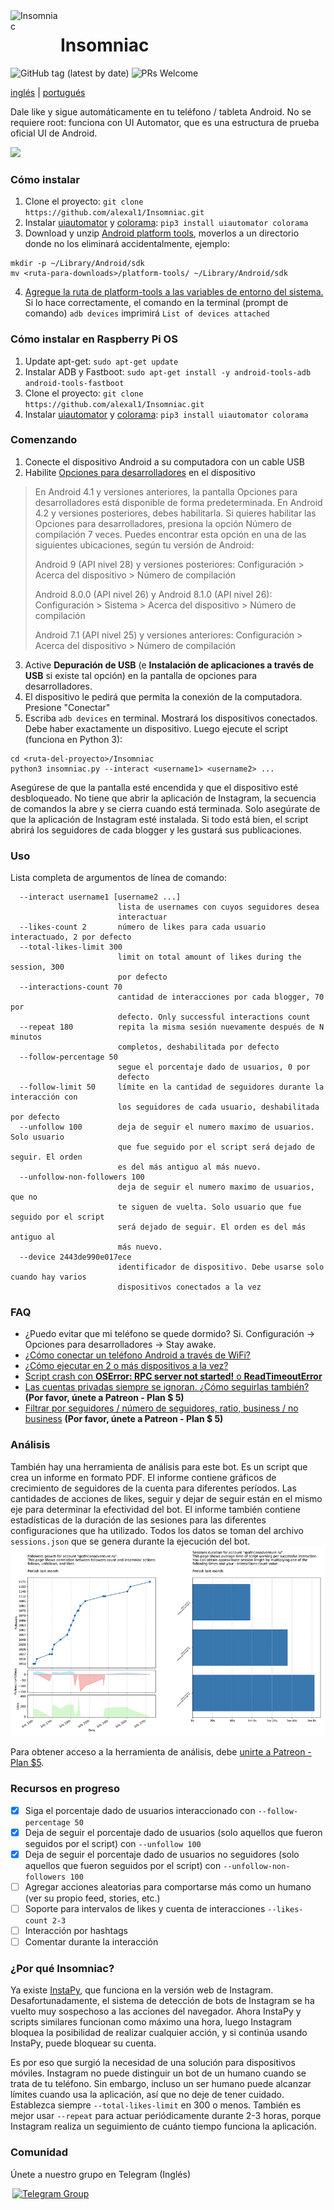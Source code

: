<img align="left" width="80" height="80" src="https://raw.githubusercontent.com/alexal1/Insomniac/master/res/icon.jpg" alt="Insomniac">

# Insomniac
![GitHub tag (latest by date)](https://img.shields.io/github/v/tag/alexal1/Insomniac?label=latest%20version)
![PRs Welcome](https://img.shields.io/badge/PRs-welcome-brightgreen.svg?style=flat)


[inglés](https://github.com/alexal1/Insomniac/blob/master/README.md) | [portugués](https://github.com/alexal1/Insomniac/blob/master/res/README_pt_BR.md)

Dale like y sigue automáticamente en tu teléfono / tableta Android. No se requiere root: funciona con UI Automator, que es una estructura de prueba oficial UI de Android.

<img src="https://raw.githubusercontent.com/alexal1/Insomniac/master/res/demo.gif">

### Cómo instalar
1. Clone el proyecto: `git clone https://github.com/alexal1/Insomniac.git`
2. Instalar [uiautomator](https://github.com/xiaocong/uiautomator) y [colorama](https://pypi.org/project/colorama/): `pip3 install uiautomator colorama`
3. Download y unzip [Android platform tools](https://developer.android.com/studio/releases/platform-tools), moverlos a un directorio donde no los eliminará accidentalmente, ejemplo:
```
mkdir -p ~/Library/Android/sdk
mv <ruta-para-downloads>/platform-tools/ ~/Library/Android/sdk
```
4. [Agregue la ruta de platform-tools a las variables de entorno del sistema.](https://github.com/alexal1/Insomniac/wiki/Agregue-la-ruta-de-platform-tools-a-las-variables-de-entorno-del-sistema) Si lo hace correctamente, el comando en la terminal (prompt de comando) `adb devices` imprimirá `List of devices attached`

### Cómo instalar en Raspberry Pi OS
1. Update apt-get: `sudo apt-get update`
2. Instalar ADB y Fastboot: `sudo apt-get install -y android-tools-adb android-tools-fastboot`
3. Clone el proyecto: `git clone https://github.com/alexal1/Insomniac.git`
4. Instalar [uiautomator](https://github.com/xiaocong/uiautomator) y [colorama](https://pypi.org/project/colorama/): `pip3 install uiautomator colorama`

### Comenzando
1. Conecte el dispositivo Android a su computadora con un cable USB
2. Habilite [Opciones para desarrolladores](https://developer.android.com/studio/debug/dev-options?hl=es) en el dispositivo
>En Android 4.1 y versiones anteriores, la pantalla Opciones para desarrolladores está disponible de forma predeterminada. En Android 4.2 y versiones posteriores, debes habilitarla. Si quieres habilitar las Opciones para desarrolladores, presiona la opción Número de compilación 7 veces. Puedes encontrar esta opción en una de las siguientes ubicaciones, según tu versión de Android:
>
> Android 9 (API nivel 28) y versiones posteriores: Configuración > Acerca del dispositivo > Número de compilación
>
> Android 8.0.0 (API nivel 26) y Android 8.1.0 (API nivel 26): Configuración > Sistema > Acerca del dispositivo > Número de compilación
>
> Android 7.1 (API nivel 25) y versiones anteriores: Configuración > Acerca del dispositivo > Número de compilación
3. Active **Depuración de USB** (e **Instalación de aplicaciones a través de USB** si existe tal opción) en la pantalla de opciones para desarrolladores.
4. El dispositivo le pedirá que permita la conexión de la computadora. Presione "Conectar"
5. Escriba `adb devices` en terminal. Mostrará los dispositivos conectados. Debe haber exactamente un dispositivo. Luego ejecute el script (funciona en Python 3):
```
cd <ruta-del-proyecto>/Insomniac
python3 insomniac.py --interact <username1> <username2> ...
```
Asegúrese de que la pantalla esté encendida y que el dispositivo esté desbloqueado. No tiene que abrir la aplicación de Instagram, la secuencia de comandos la abre y se cierra cuando está terminada. Solo asegúrate de que la aplicación de Instagram esté instalada. Si todo está bien, el script abrirá los seguidores de cada blogger y les gustará sus publicaciones.

### Uso
Lista completa de argumentos de línea de comando:
```
  --interact username1 [username2 ...]
                        lista de usernames con cuyos seguidores desea
                        interactuar
  --likes-count 2       número de likes para cada usuario interactuado, 2 por defecto
  --total-likes-limit 300
                        limit on total amount of likes during the session, 300
                        por defecto
  --interactions-count 70
                        cantidad de interacciones por cada blogger, 70 por
                        defecto. Only successful interactions count
  --repeat 180          repita la misma sesión nuevamente después de N minutos
                        completos, deshabilitada por defecto
  --follow-percentage 50
                        segue el porcentaje dado de usuarios, 0 por
                        defecto
  --follow-limit 50     límite en la cantidad de seguidores durante la interacción con
                        los seguidores de cada usuario, deshabilitada por defecto
  --unfollow 100        deja de seguir el numero maximo de usuarios. Solo usuario
                        que fue seguido por el script será dejado de seguir. El orden
                        es del más antiguo al más nuevo.
  --unfollow-non-followers 100
                        deja de seguir el numero maximo de usuarios, que no
                        te siguen de vuelta. Solo usuario que fue seguido por el script
                        será dejado de seguir. El orden es del más antiguo al
                        más nuevo.
  --device 2443de990e017ece
                        identificador de dispositivo. Debe usarse solo cuando hay varios
                        dispositivos conectados a la vez
```

### FAQ
- ¿Puedo evitar que mi teléfono se quede dormido? Si. Configuración -> Opciones para desarrolladores -> Stay awake.
- [¿Cómo conectar un teléfono Android a través de WiFi?](https://www.patreon.com/posts/connect-android-38655552)
- [¿Cómo ejecutar en 2 o más dispositivos a la vez?](https://www.patreon.com/posts/38683736)
- [Script crash con **OSError: RPC server not started!** o **ReadTimeoutError**](https://www.patreon.com/posts/problems-with-to-38702683)
- [Las cuentas privadas siempre se ignoran. ¿Cómo seguirlas también?](https://www.patreon.com/posts/enable-private-39097751) **(Por favor, únete a Patreon - Plan $ 5)**
- [Filtrar por seguidores / número de seguidores, ratio, business / no business](https://www.patreon.com/posts/38826184) **(Por favor, únete a Patreon - Plan $ 5)**

### Análisis
También hay una herramienta de análisis para este bot. Es un script que crea un informe en formato PDF. El informe contiene gráficos de crecimiento de seguidores de la cuenta para diferentes períodos. Las cantidades de acciones de likes, seguir y dejar de seguir están en el mismo eje para determinar la efectividad del bot. El informe también contiene estadísticas de la duración de las sesiones para las diferentes configuraciones que ha utilizado. Todos los datos se toman del archivo `sessions.json` que se genera durante la ejecución del bot.
<img src="https://raw.githubusercontent.com/alexal1/Insomniac/master/res/analytics_sample.png">

Para obtener acceso a la herramienta de análisis, debe [unirte a Patreon - Plan $5](https://www.patreon.com/insomniac_bot).

### Recursos en progreso
- [x] Siga el porcentaje dado de usuarios interaccionado con `--follow-percentage 50`
- [x] Deja de seguir el porcentaje dado de usuarios (solo aquellos que fueron seguidos por el script) con `--unfollow 100`
- [x] Deja de seguir el porcentaje dado de usuarios no seguidores (solo aquellos que fueron seguidos por el script) con `--unfollow-non-followers 100`
- [ ] Agregar acciones aleatorias para comportarse más como un humano (ver su propio feed, stories, etc.)
- [ ] Soporte para intervalos de likes y cuenta de interacciones `--likes-count 2-3`
- [ ] Interacción por hashtags
- [ ] Comentar durante la interacción

### ¿Por qué Insomniac?
Ya existe [InstaPy](https://github.com/timgrossmann/InstaPy), que funciona en la versión web de Instagram. Desafortunadamente, el sistema de detección de bots de Instagram se ha vuelto muy sospechoso a las acciones del navegador. Ahora InstaPy y scripts similares funcionan como máximo una hora, luego Instagram bloquea la posibilidad de realizar cualquier acción, y si continúa usando InstaPy, puede bloquear su cuenta.

Es por eso que surgió la necesidad de una solución para dispositivos móviles. Instagram no puede distinguir un bot de un humano cuando se trata de tu teléfono. Sin embargo, incluso un ser humano puede alcanzar límites cuando usa la aplicación, así que no deje de tener cuidado. Establezca siempre `--total-likes-limit` en 300 o menos. También es mejor usar `--repeat` para actuar periódicamente durante 2-3 horas, porque Instagram realiza un seguimiento de cuánto tiempo funciona la aplicación.

### Comunidad
Únete a nuestro grupo en Telegram (Inglés)

<a href="https://t.me/insomniac_chat">
  <img hspace="3" alt="Telegram Group" src="https://raw.githubusercontent.com/alexal1/Insomniac/master/res/telegram.png" width=214/>
</a>
